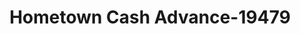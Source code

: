 ---
f_zip-code: 52302
f_state-code: IA
title: Hometown Cash Advance-19479
f_phone: 319-377-7100
f_city-only: Marion
f_address: 2988 7th Ave Ste A Marion
f_location-unique-id: '19479'
slug: hometown-cash-advance-19479
updated-on: '2024-05-30T13:46:58.046Z'
created-on: '2024-05-30T13:36:59.803Z'
published-on: '2024-05-30T13:54:32.469Z'
f_city-state: cms/city/marion-ia.md
f_company: cms/company/hometown-cash-advance.md
f_state: cms/state/iowa.md
layout: '[payday-loan].html'
tags: payday-loan
---